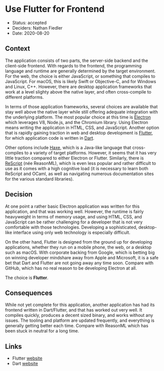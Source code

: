 # Use Flutter for Frontend

* Status: accepted
* Deciders: Nathan Fiedler
* Date: 2020-08-20

## Context

The application consists of two parts, the server-side backend and the client-side frontend. With regards to the frontend, the programming language and runtime are generally determined by the target environment. For the web, the choice is either JavaScript, or something that compiles to JavaScript. For macOS, this is likely Swift or Objective-C, and for Windows and Linux, C++. However, there are desktop application frameworks that work at a level slighty above the native layer, and often cross-compile to different platforms.

In terms of those application frameworks, several choices are available that stay well above the native layer while still offering adequate integration with the underlying platform. The most popular choice at this time is [Electron](https://www.electronjs.org) which leverages V8, Node.js, and the Chromium library. Using Electron means writing the application in HTML, CSS, and JavaScript. Another option that is rapidly gaining traction in web and desktop development is [Flutter](https://flutter.dev), for which application code is written in [Dart](https://dart.dev).

Other options include [Haxe](https://haxe.org), which is a Java-like language that cross-compiles to a variety of target platforms. However, it seems that it has very little traction compared to either Electron or Flutter. Similarly, there is [ReScript](https://rescript-lang.org) (née ReasonML), which is even less popular and rather difficult to use as it comes with a high cognitive load (it is necessary to learn both ReScript and OCaml, as well as navigating numerous documentation sites for the various standard libraries).

## Decision

At one point a rather basic Electron application was written for this application, and that was working well. However, the runtime is fairly heavyweight in terms of memory usage, and using HTML, CSS, and JavaScript can be rather challenging for a developer that is not very comfortable with those technologies. Developing a sophisticated, desktop-like interface using only web technology is especially difficult.

On the other hand, Flutter is designed from the ground up for developing applications, whether they run on a mobile phone, the web, or a desktop such as macOS. With corporate backing from Google, which is betting big on winning developer mindshare away from Apple and Microsoft, it is a safe bet that Dart and Flutter are not going away any time soon. Compare with GitHub, which has no real reason to be developing Electron at all.

The choice is **Flutter**.

## Consequences

While not yet complete for this application, another application has had its frontend written in Dart/Flutter, and that has worked out very well. It compiles quickly, produces a decent sized binary, and works without any issues. The tooling and platform are updated frequently, and everything is generally getting better each time. Compare with ReasonML which has been stuck in neutral for a long time.

## Links

* Flutter [website](https://flutter.dev)
* Dart [website](https://dart.dev)
